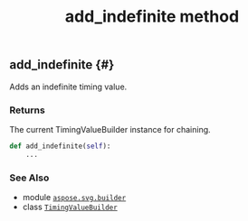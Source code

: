 ﻿---
title: add_indefinite method
second_title: Aspose.SVG for Python via .NET API References
description: 
type: docs
weight: 40
url: /python-net/aspose.svg.builder/timingvaluebuilder/add_indefinite/
is_root: false
---

## add_indefinite {#}

Adds an indefinite timing value.


### Returns 


The current TimingValueBuilder instance for chaining.


```python
def add_indefinite(self):
    ...
```





### See Also
* module [`aspose.svg.builder`](../../)
* class [`TimingValueBuilder`](/svg/python-net/aspose.svg.builder/timingvaluebuilder)
